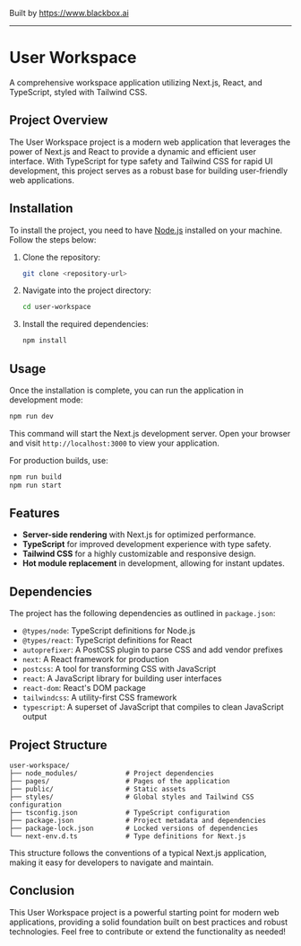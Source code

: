 
Built by https://www.blackbox.ai

---

# User Workspace

A comprehensive workspace application utilizing Next.js, React, and TypeScript, styled with Tailwind CSS.

## Project Overview

The User Workspace project is a modern web application that leverages the power of Next.js and React to provide a dynamic and efficient user interface. With TypeScript for type safety and Tailwind CSS for rapid UI development, this project serves as a robust base for building user-friendly web applications.

## Installation

To install the project, you need to have [Node.js](https://nodejs.org/) installed on your machine. Follow the steps below:

1. Clone the repository:
   ```bash
   git clone <repository-url>
   ```

2. Navigate into the project directory:
   ```bash
   cd user-workspace
   ```

3. Install the required dependencies:
   ```bash
   npm install
   ```

## Usage

Once the installation is complete, you can run the application in development mode:

```bash
npm run dev
```

This command will start the Next.js development server. Open your browser and visit `http://localhost:3000` to view your application.

For production builds, use:

```bash
npm run build
npm run start
```

## Features

- **Server-side rendering** with Next.js for optimized performance.
- **TypeScript** for improved development experience with type safety.
- **Tailwind CSS** for a highly customizable and responsive design.
- **Hot module replacement** in development, allowing for instant updates.

## Dependencies

The project has the following dependencies as outlined in `package.json`:

- `@types/node`: TypeScript definitions for Node.js
- `@types/react`: TypeScript definitions for React
- `autoprefixer`: A PostCSS plugin to parse CSS and add vendor prefixes
- `next`: A React framework for production
- `postcss`: A tool for transforming CSS with JavaScript
- `react`: A JavaScript library for building user interfaces
- `react-dom`: React's DOM package
- `tailwindcss`: A utility-first CSS framework
- `typescript`: A superset of JavaScript that compiles to clean JavaScript output

## Project Structure

```plaintext
user-workspace/
├── node_modules/            # Project dependencies
├── pages/                   # Pages of the application
├── public/                  # Static assets
├── styles/                  # Global styles and Tailwind CSS configuration
├── tsconfig.json            # TypeScript configuration
├── package.json             # Project metadata and dependencies
├── package-lock.json        # Locked versions of dependencies
└── next-env.d.ts            # Type definitions for Next.js
```

This structure follows the conventions of a typical Next.js application, making it easy for developers to navigate and maintain.

## Conclusion

This User Workspace project is a powerful starting point for modern web applications, providing a solid foundation built on best practices and robust technologies. Feel free to contribute or extend the functionality as needed!